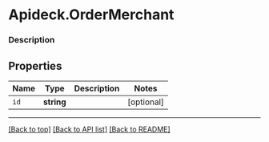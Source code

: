 # Apideck.OrderMerchant

### Description

## Properties
Name | Type | Description | Notes
------------ | ------------- | ------------- | -------------
`id` | **string** |  | [optional] 





---

[[Back to top]](#) [[Back to API list]](../../../../README.md#documentation-for-api-endpoints) [[Back to README]](../../../../README.md)


